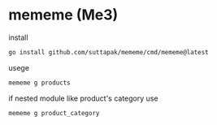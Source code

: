 # mememe (Me3)

install

```bash
go install github.com/suttapak/mememe/cmd/mememe@latest
```

usege

```bash
mememe g products
```

if nested module like product's category use

```bash
mememe g product_category
```
